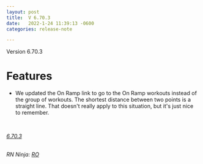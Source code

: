 ```yaml
---
layout: post
title:  V 6.70.3
date:   2022-1-24 11:39:13 -0600
categories: release-note

---
```

Version 6.70.3 
# Features
- We updated the On Ramp link to go to the On Ramp workouts instead of the group of workouts. The shortest distance between two points is a straight line. That doesn't really apply to this situation, but it's just nice to remember. 


<br/>


*[6.70.3](https://github.com/streetparking/my-streetparking/releases/tag/v6.70.3)*
<br/>
<br/>

_RN Ninja: [RO](https://github.com/robyanna)_
 
 
 